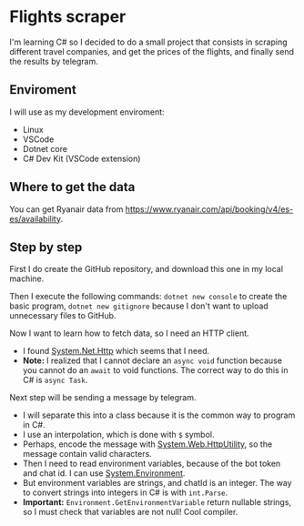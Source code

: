 # Flights scraper

I'm learning C# so I decided to do a small project that consists in scraping different travel companies, and get the prices of the flights, and finally send the results by telegram.

## Enviroment

I will use as my development enviroment:

- Linux
- VSCode
- Dotnet core
- C# Dev Kit (VSCode extension)

## Where to get the data

You can get Ryanair data from <https://www.ryanair.com/api/booking/v4/es-es/availability>.

## Step by step

First I do create the GitHub repository, and download this one in my local machine.

Then I execute the following commands: `dotnet new console` to create the basic program, `dotnet new gitignore` because I don't want to upload unnecessary files to GitHub.

Now I want to learn how to fetch data, so I need an HTTP client.

- I found [System.Net.Http](https://learn.microsoft.com/en-us/dotnet/api/system.net.http.httpclient?view=net-8.0) which seems that I need.
- **Note:** I realized that I cannot declare an `async void` function because you cannot do an `await` to void functions. The correct way to do this in C# is `async Task`.

Next step will be sending a message by telegram.

- I will separate this into a class because it is the common way to program in C#.
- I use an interpolation, which is done with `$` symbol.
- Perhaps, encode the message with [System.Web.HttpUtility](https://learn.microsoft.com/en-us/dotnet/api/system.web.httputility.urlencode?view=net-8.0), so the message contain valid characters.
- Then I need to read environment variables, because of the bot token and chat id. I can use [System.Environment](https://learn.microsoft.com/en-us/dotnet/api/system.environment.getenvironmentvariable?view=net-7.0).
- But environment variables are strings, and chatId is an integer. The way to convert strings into integers in C# is with `int.Parse`.
- **Important:** `Environment.GetEnvironmentVariable` return nullable strings, so I must check that variables are not null! Cool compiler.
